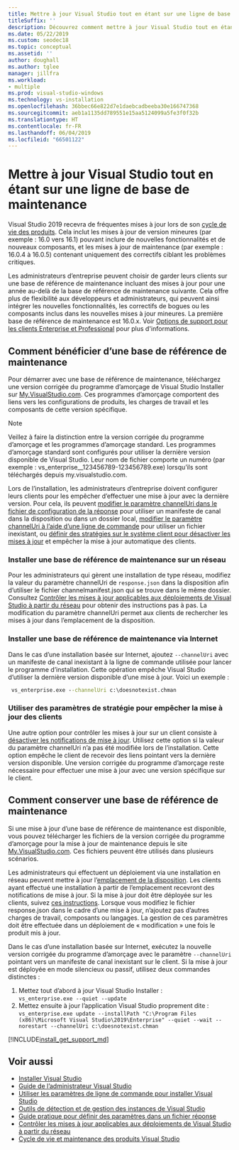 ```yaml
---
title: Mettre à jour Visual Studio tout en étant sur une ligne de base de maintenance
titleSuffix: ''
description: Découvrez comment mettre à jour Visual Studio tout en étant sur une ligne de base de maintenance.
ms.date: 05/22/2019
ms.custom: seodec18
ms.topic: conceptual
ms.assetid: ''
author: doughall
ms.author: tglee
manager: jillfra
ms.workload:
- multiple
ms.prod: visual-studio-windows
ms.technology: vs-installation
ms.openlocfilehash: 36bbec66e822d7e1daebcadbeeba30e166747368
ms.sourcegitcommit: aeb1a1135dd789551e15aa5124099a5fe3f0f32b
ms.translationtype: HT
ms.contentlocale: fr-FR
ms.lasthandoff: 06/04/2019
ms.locfileid: "66501122"
---
```

# <a name="update-visual-studio-while-on-a-servicing-baseline"></a>Mettre à jour Visual Studio tout en étant sur une ligne de base de maintenance

Visual Studio 2019 recevra de fréquentes mises à jour lors de son [cycle de vie des produits](/visualstudio/productinfo/release-rhythm#release-channel-updates). Cela inclut les mises à jour de version mineures (par exemple : 16.0 vers 16.1) pouvant inclure de nouvelles fonctionnalités et de nouveaux composants, et les mises à jour de maintenance (par exemple : 16.0.4 à 16.0.5) contenant uniquement des correctifs ciblant les problèmes critiques. 

Les administrateurs d’entreprise peuvent choisir de garder leurs clients sur une base de référence de maintenance incluant des mises à jour pour une année au-delà de la base de référence de maintenance suivante. Cela offre plus de flexibilité aux développeurs et administrateurs, qui peuvent ainsi intégrer les nouvelles fonctionnalités, les correctifs de bogues ou les composants inclus dans les nouvelles mises à jour mineures. La première base de référence de maintenance est 16.0.x. Voir [Options de support pour les clients Enterprise et Professional](https://docs.microsoft.com/visualstudio/releases/2019/servicing#support-options-for-enterprise-and-professional-customers) pour plus d'informations.

## <a name="how-to-get-onto-a-servicing-baseline"></a>Comment bénéficier d’une base de référence de maintenance

Pour démarrer avec une base de référence de maintenance, téléchargez une version corrigée du programme d’amorçage de Visual Studio Installer sur [My.VisualStudio.com](https://my.visualstudio.com/Downloads?q=visual%20studio%202019%20version%2016.0). Ces programmes d’amorçage comportent des liens vers les configurations de produits, les charges de travail et les composants de cette version spécifique. 

> [!NOTE]
> Veillez à faire la distinction entre la version corrigée du programme d’amorçage et les programmes d’amorçage standard. Les programmes d’amorçage standard sont configurés pour utiliser la dernière version disponible de Visual Studio. Leur nom de fichier comporte un numéro (par exemple : vs_enterprise__123456789-123456789.exe) lorsqu’ils sont téléchargés depuis my.visualstudio.com.

Lors de l’installation, les administrateurs d’entreprise doivent configurer leurs clients pour les empêcher d’effectuer une mise à jour avec la dernière version. Pour cela, ils peuvent [modifier le paramètre channelUri dans le fichier de configuration de la réponse](update-servicing-baseline.md#install-a-servicing-baseline-on-a-network) pour utiliser un manifeste de canal dans la disposition ou dans un dossier local, [modifier le paramètre channelUri à l’aide d’une ligne de commande](update-servicing-baseline.md#install-a-servicing-baseline-via-the-internet) pour utiliser un fichier inexistant, ou [définir des stratégies sur le système client pour désactiver les mises à jour](update-servicing-baseline.md#use-policy-settings-to-disable-clients-from-updating) et empêcher la mise à jour automatique des clients. 

### <a name="install-a-servicing-baseline-on-a-network"></a>Installer une base de référence de maintenance sur un réseau

Pour les administrateurs qui gèrent une installation de type réseau, modifiez la valeur du paramètre channelUri de `response.json` dans la disposition afin d’utiliser le fichier channelmanifest.json qui se trouve dans le même dossier. Consultez [Contrôler les mises à jour applicables aux déploiements de Visual Studio à partir du réseau](controlling-updates-to-visual-studio-deployments.md) pour obtenir des instructions pas à pas. La modification du paramètre channelUri permet aux clients de rechercher les mises à jour dans l’emplacement de la disposition. 

### <a name="install-a-servicing-baseline-via-the-internet"></a>Installer une base de référence de maintenance via Internet

Dans le cas d’une installation basée sur Internet, ajoutez `--channelUri` avec un manifeste de canal inexistant à la ligne de commande utilisée pour lancer le programme d’installation. Cette opération empêche Visual Studio d’utiliser la dernière version disponible d’une mise à jour. Voici un exemple :

  ```cmd
   vs_enterprise.exe --channelUri c:\doesnotexist.chman 
  ```

### <a name="use-policy-settings-to-disable-clients-from-updating"></a>Utiliser des paramètres de stratégie pour empêcher la mise à jour des clients

Une autre option pour contrôler les mises à jour sur un client consiste à [désactiver les notifications de mise à jour](controlling-updates-to-visual-studio-deployments.md). Utilisez cette option si la valeur du paramètre channelUri n’a pas été modifiée lors de l’installation. Cette option empêche le client de recevoir des liens pointant vers la dernière version disponible. Une version corrigée du programme d’amorçage reste nécessaire pour effectuer une mise à jour avec une version spécifique sur le client.

## <a name="how-to-stay-on-a-servicing-baseline"></a>Comment conserver une base de référence de maintenance

Si une mise à jour d’une base de référence de maintenance est disponible, vous pouvez télécharger les fichiers de la version corrigée du programme d’amorçage pour la mise à jour de maintenance depuis le site [My.VisualStudio.com](https://my.visualstudio.com/Downloads?q=visual%20studio%202019%20version%2016.0). Ces fichiers peuvent être utilisés dans plusieurs scénarios.

Les administrateurs qui effectuent un déploiement via une installation en réseau peuvent mettre à jour l’[emplacement de la disposition](update-a-network-installation-of-visual-studio.md). Les clients ayant effectué une installation à partir de l’emplacement recevront des notifications de mise à jour. Si la mise à jour doit être déployée sur les clients, suivez [ces instructions](update-a-network-installation-of-visual-studio.md#how-to-deploy-an-update-to-client-machines). Lorsque vous modifiez le fichier response.json dans le cadre d’une mise à jour, n’ajoutez pas d’autres charges de travail, composants ou langages. La gestion de ces paramètres doit être effectuée dans un déploiement de « modification » une fois le produit mis à jour. 

Dans le cas d’une installation basée sur Internet, exécutez la nouvelle version corrigée du programme d’amorçage avec le paramètre `--channelUri` pointant vers un manifeste de canal inexistant sur le client. Si la mise à jour est déployée en mode silencieux ou passif, utilisez deux commandes distinctes :

1. Mettez tout d’abord à jour Visual Studio Installer : <br>```vs_enterprise.exe --quiet --update```
2. Mettez ensuite à jour l’application Visual Studio proprement dite : <br>```vs_enterprise.exe update --installPath "C:\Program Files (x86)\Microsoft Visual Studio\2019\Enterprise" --quiet --wait --norestart --channelUri c:\doesnotexist.chman```

[!INCLUDE[install_get_support_md](includes/install_get_support_md.md)]

## <a name="see-also"></a>Voir aussi

* [Installer Visual Studio](install-visual-studio.md)
* [Guide de l’administrateur Visual Studio](visual-studio-administrator-guide.md)
* [Utiliser les paramètres de ligne de commande pour installer Visual Studio](use-command-line-parameters-to-install-visual-studio.md)
* [Outils de détection et de gestion des instances de Visual Studio](tools-for-managing-visual-studio-instances.md)
* [Guide pratique pour définir des paramètres dans un fichier réponse](automated-installation-with-response-file.md)
* [Contrôler les mises à jour applicables aux déploiements de Visual Studio à partir du réseau](controlling-updates-to-visual-studio-deployments.md)
* [Cycle de vie et maintenance des produits Visual Studio](/visualstudio/releases/2019/servicing/)
